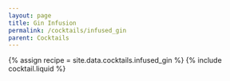 ```yaml
---
layout: page
title: Gin Infusion
permalink: /cocktails/infused_gin
parent: Cocktails
---
```

{% assign recipe = site.data.cocktails.infused_gin %}
{% include cocktail.liquid %}